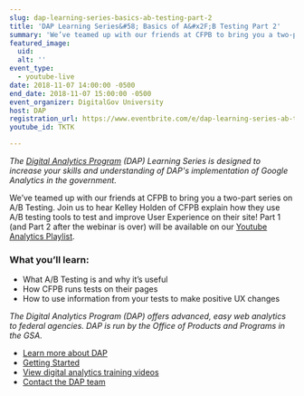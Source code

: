 ```yaml
---
slug: dap-learning-series-basics-ab-testing-part-2
title: 'DAP Learning Series&#58; Basics of A&#x2F;B Testing Part 2'
summary: 'We’ve teamed up with our friends at CFPB to bring you a two-part series on A/B Testing.'
featured_image:
  uid:
  alt: ''
event_type:
  - youtube-live
date: 2018-11-07 14:00:00 -0500
end_date: 2018-11-07 15:00:00 -0500
event_organizer: DigitalGov University
host: DAP
registration_url: https://www.eventbrite.com/e/dap-learning-series-ab-testing-basics-part-1-registration-51480200666
youtube_id: TKTK

---
```


_The [Digital Analytics Program](https://www.digitalgov.gov/services/dap/) (DAP) Learning Series is designed to increase your skills and understanding of DAP's implementation of Google Analytics in the government._

We’ve teamed up with our friends at CFPB to bring you a two-part series on A/B Testing. Join us to hear Kelley Holden of CFPB explain how they use A/B testing tools to test and improve User Experience on their site! Part 1 (and Part 2 after the webinar is over) will be available on our [Youtube Analytics Playlist](https://www.youtube.com/playlist?list=PLd9b-GuOJ3nFwlyvLFUtmDpYFKezhot8P).

### What you’ll learn:

- What A/B Testing is and why it’s useful
- How CFPB runs tests on their pages
- How to use information from your tests to make positive UX changes

_The Digital Analytics Program (DAP) offers advanced, easy web analytics to federal agencies. DAP is run by the Office of Products and Programs in the GSA._

- [Learn more about DAP](https://www.digitalgov.gov/services/dap/)
- [Getting Started](https://github.com/digital-analytics-program/gov-wide-code)
- [View digital analytics training videos](https://www.youtube.com/playlist?list=PLd9b-GuOJ3nFwlyvLFUtmDpYFKezhot8P)
- [Contact the DAP team](mailto:dap@support.digitalgov.gov)
